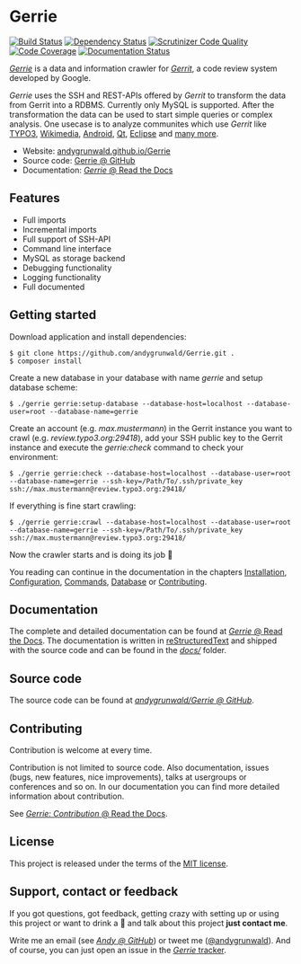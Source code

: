 # Gerrie

[![Build Status](https://secure.travis-ci.org/andygrunwald/Gerrie.png)](http://travis-ci.org/andygrunwald/Gerrie)
[![Dependency Status](https://www.versioneye.com/user/projects/53554e47fe0d078a76000002/badge.png)](https://www.versioneye.com/user/projects/53554e47fe0d078a76000002)
[![Scrutinizer Code Quality](https://scrutinizer-ci.com/g/andygrunwald/Gerrie/badges/quality-score.png?s=8f10d347018a564f6dacc1b8a796f0150941691b)](https://scrutinizer-ci.com/g/andygrunwald/Gerrie/)
[![Code Coverage](https://scrutinizer-ci.com/g/andygrunwald/Gerrie/badges/coverage.png?s=ab1ccbb607ee2d00f97c32e87b7395ef5d6daa72)](https://scrutinizer-ci.com/g/andygrunwald/Gerrie/)
[![Documentation Status](https://readthedocs.org/projects/gerrie/badge/?version=latest)](https://readthedocs.org/projects/gerrie/?badge=latest)

*[Gerrie](https://andygrunwald.github.io/Gerrie/)* is a data and information crawler for *[Gerrit](https://code.google.com/p/gerrit/)*, a code review system developed by Google.

*Gerrie* uses the SSH and REST-APIs offered by *Gerrit* to transform the data from Gerrit into a RDBMS. Currently only MySQL is supported.
After the transformation the data can be used to start simple queries or complex analysis. One usecase is to analyze communites which use *Gerrit* like [TYPO3](https://review.typo3.org/), [Wikimedia](https://gerrit.wikimedia.org/), [Android](https://android-review.googlesource.com/), [Qt](https://codereview.qt-project.org/), [Eclipse](https://git.eclipse.org/r/) and [many more](http://en.wikipedia.org/wiki/Gerrit_(software)#Notable_users).

* Website: [andygrunwald.github.io/Gerrie](https://andygrunwald.github.io/Gerrie/)
* Source code: [Gerrie @ GitHub](https://github.com/andygrunwald/Gerrie)
* Documentation: [*Gerrie* @ Read the Docs](https://gerrie.readthedocs.org/en/latest/)

## Features

* Full imports
* Incremental imports
* Full support of SSH-API
* Command line interface
* MySQL as storage backend
* Debugging functionality
* Logging functionality
* Full documented

## Getting started

Download application and install dependencies:
```
$ git clone https://github.com/andygrunwald/Gerrie.git .
$ composer install
```

Create a new database in your database with name *gerrie* and setup database scheme:
```
$ ./gerrie gerrie:setup-database --database-host=localhost --database-user=root --database-name=gerrie
```

Create an account (e.g. *max.mustermann*) in the Gerrit instance you want to crawl (e.g. *review.typo3.org:29418*), add your SSH public key to the Gerrit instance and execute the *gerrie:check* command to check your environment:
```
$ ./gerrie gerrie:check --database-host=localhost --database-user=root --database-name=gerrie --ssh-key=/Path/To/.ssh/private_key ssh://max.mustermann@review.typo3.org:29418/
```

If everything is fine start crawling:
```
$ ./gerrie gerrie:crawl --database-host=localhost --database-user=root --database-name=gerrie --ssh-key=/Path/To/.ssh/private_key ssh://max.mustermann@review.typo3.org:29418/
```

Now the crawler starts and is doing its job :beer:

You reading can continue in the documentation in the chapters [Installation](https://gerrie.readthedocs.org/en/latest/installation/index.html), [Configuration](https://gerrie.readthedocs.org/en/latest/configuration/index.html), [Commands](https://gerrie.readthedocs.org/en/latest/commands/index.html), [Database](https://gerrie.readthedocs.org/en/latest/database/index.html) or [Contributing](https://gerrie.readthedocs.org/en/latest/contributing/index.html).

## Documentation

The complete and detailed documentation can be found at [*Gerrie* @ Read the Docs](https://gerrie.readthedocs.org/en/latest/).
The documentation is written in [reStructuredText](http://en.wikipedia.org/wiki/ReStructuredText) and shipped with the source code and can be found in the [*docs/*](https://github.com/andygrunwald/Gerrie/tree/master/docs) folder.

## Source code

The source code can be found at [*andygrunwald/Gerrie @ GitHub*](https://github.com/andygrunwald/Gerrie).

## Contributing

Contribution is welcome at every time.

Contribution is not limited to source code. Also documentation, issues (bugs, new features, nice improvements), talks at usergroups or conferences and so on.
In our documentation you can find more detailed information about contribution.

See [*Gerrie: Contribution* @ Read the Docs](http://gerrie.readthedocs.org/en/latest/contributing/).

## License

This project is released under the terms of the [MIT license](http://en.wikipedia.org/wiki/MIT_License).

## Support, contact or feedback

If you got questions, got feedback, getting crazy with setting up or using this project or want to drink a :beer: and talk about this project **just contact me**.

Write me an email (see [*Andy @ GitHub*](https://github.com/andygrunwald)) or tweet me ([@andygrunwald](http://twitter.com/andygrunwald)).
And of course, you can just open an issue in the [*Gerrie* tracker](https://github.com/andygrunwald/Gerrie/issues).